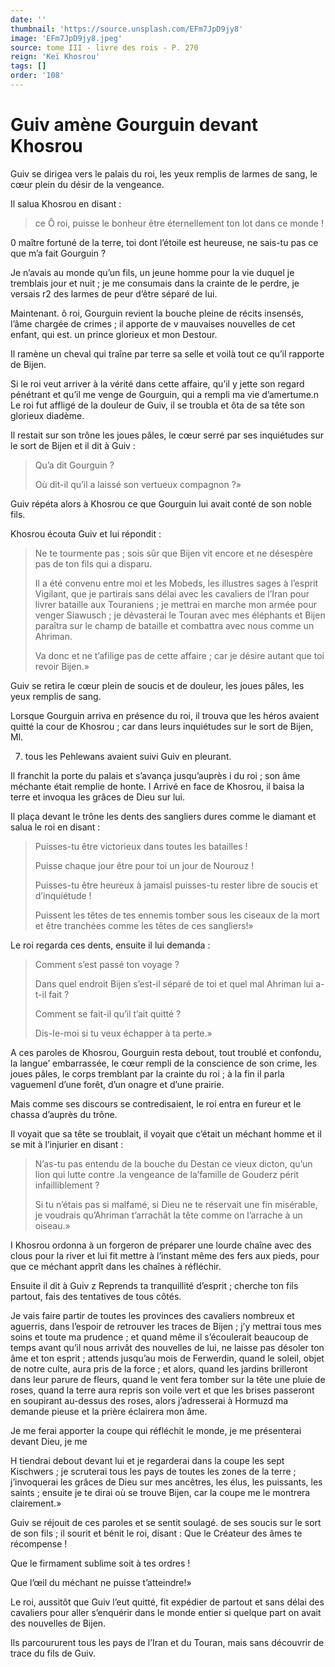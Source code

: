 ```yaml
---
date: ''
thumbnail: 'https://source.unsplash.com/EFm7JpD9jy8'
image: 'EFm7JpD9jy8.jpeg'
source: tome III - livre des rois - P. 270
reign: 'Keï Khosrou'
tags: []
order: '108'
---
```


# Guiv amène Gourguin devant Khosrou

Guiv se dirigea vers le palais du roi, les yeux remplis de larmes de sang, le cœur plein du désir de la vengeance.

Il salua Khosrou en disant :

> ce Ô roi, puisse le bonheur être éternellement ton lot dans ce monde !

0 maître fortuné de la terre, toi dont l’étoile est heureuse, ne sais-tu pas ce que m’a fait Gourguin ?

Je n’avais au monde qu’un fils, un jeune homme pour la vie duquel je tremblais jour et nuit ; je me consumais dans la crainte de le perdre, je versais r2 des larmes de peur d’être séparé de lui.

Maintenant.
ô roi, Gourguin revient la bouche pleine de récits insensés, l’âme chargée de crimes ; il apporte de v mauvaises nouvelles de cet enfant, qui est. un prince glorieux et mon Destour.

Il ramène un cheval qui traîne par terre sa selle et voilà tout ce qu’il rapporte de Bijen.

Si le roi veut arriver à la vérité dans cette affaire, qu’il y jette son regard pénétrant et qu’il me venge de Gourguin, qui a rempli ma vie d’amertume.n Le roi fut affligé de la douleur de Guiv, il se troubla et ôta de sa tête son glorieux diadème.

Il restait sur son trône les joues pâles, le cœur serré par ses inquiétudes sur le sort de Bijen et il dit à Guiv :

> Qu’a dit Gourguin ?
>
> Où dit-il qu’il a laissé son vertueux compagnon ?»

Guiv répéta alors à Khosrou ce que Gourguin lui avait conté de son noble fils.

Khosrou écouta Guiv et lui répondit :

> Ne te tourmente pas ; sois sûr que Bijen vit encore et ne désespère pas de ton fils qui a disparu.
>
> Il a été convenu entre moi et les Mobeds, les illustres sages à l’esprit Vigilant, que je partirais sans délai avec les cavaliers de l’Iran pour livrer bataille aux Touraniens ; je mettrai en marche mon armée pour venger Siawusch ; je dévasterai le Touran avec mes éléphants et Bijen paraîtra sur le champ de bataille et combattra avec nous comme un Ahriman.
>
> Va donc et ne t’afilige pas de cette affaire ; car je désire autant que toi revoir Bijen.»

Guiv se retira le cœur plein de soucis et de douleur, les joues pâles, les yeux remplis de sang.

Lorsque Gourguin arriva en présence du roi, il trouva que les héros avaient quitté la cour de Khosrou ; car dans leurs inquiétudes sur le sort de Bijen, Ml.

7. tous les Pehlewans avaient suivi Guiv en pleurant.

Il franchit la porte du palais et s’avança jusqu’auprès i du roi ; son âme méchante était remplie de honte. l Arrivé en face de Khosrou, il baisa la terre et invoqua Ies grâces de Dieu sur lui.

Il plaça devant le trône les dents des sangliers dures comme le diamant et salua le roi en disant :

> Puisses-tu être victorieux dans toutes les batailles !
>
> Puisse chaque jour être pour toi un jour de Nourouz !
>
> Puisses-tu être heureux à jamaisl puisses-tu rester libre de soucis et d’inquiétude !
>
> Puissent les têtes de tes ennemis tomber sous les ciseaux de la mort et être tranchées comme les têtes de ces sangliers!»

Le roi regarda ces dents, ensuite il lui demanda :

> Comment s’est passé ton voyage ?
>
> Dans quel endroit Bijen s’est-il séparé de toi et quel mal Ahriman lui a-t-il fait ?
>
> Comment se fait-il qu’il t’ait quitté ?
>
> Dis-Ie-moi si tu veux échapper à ta perte.»

A ces paroles de Khosrou, Gourguin resta debout, tout troublé et confondu, la langue’ embarrassée, le cœur rempli de la conscience de son crime, les joues pâles, le corps tremblant par la crainte du roi ; à la fin il parla vaguemenl d’une forêt, d’un onagre et d’une prairie.

Mais comme ses discours se contredisaient, le roi entra en fureur et le chassa d’auprès du trône.

Il voyait que sa tête se troublait, il voyait que c’était un méchant homme et il se mit à l’injurier en disant :

> N’as-tu pas entendu de la bouche du Destan ce vieux dicton, qu’un lion qui lutte contre .la vengeance de la’famille de Gouderz périt infailliblement ?
>
> Si tu n’étais pas si malfamé, si Dieu ne te réservait une fin misérable, je voudrais qu’Ahriman t’arrachât la tête comme on l’arrache à un oiseau.»

I Khosrou ordonna à un forgeron de préparer une lourde chaîne avec des clous pour la river et lui fit mettre à l’instant même des fers aux pieds, pour que ce méchant apprît dans les chaînes à réfléchir.

Ensuite il dit à Guiv z Reprends ta tranquillité d’esprit ; cherche ton fils partout, fais des tentatives de tous côtés.

Je vais faire partir de toutes les provinces des cavaliers nombreux et aguerris, dans l’espoir de retrouver les traces de Bijen ; j’y mettrai tous mes soins et toute ma prudence ; et quand même il s’écoulerait beaucoup de temps avant qu’il nous arrivât des nouvelles de lui, ne laisse pas désoler ton âme et ton esprit ; attends jusqu’au mois de Ferwerdin, quand le soleil, objet de notre culte, aura pris de la force ; et alors, quand les jardins brilleront dans leur parure de fleurs, quand le vent fera tomber sur la tête une pluie de roses, quand la terre aura repris son voile vert et que les brises passeront en soupirant au-dessus des roses, alors j’adresserai à Hormuzd ma demande pieuse et la prière éclairera mon âme.

Je me ferai apporter la coupe qui réfléchit le monde, je me présenterai devant Dieu, je me

H tiendrai debout devant lui et je regarderai dans la coupe les sept Kischwers ; je scruterai tous les pays de toutes les zones de la terre ; j’invoquerai les grâces de Dieu sur mes ancêtres, les élus, les puissants, les saints ; ensuite je te dirai où se trouve Bijen, car la coupe me le montrera clairement.»

Guiv se réjouit de ces paroles et se sentit soulagé. de ses soucis sur le sort de son fils ; il sourit et bénit le roi, disant : Que le Créateur des âmes te récompense !

Que le firmament sublime soit à tes ordres !

Que l’œil du méchant ne puisse t’atteindre!»

Le roi, aussitôt que Guiv l’eut quitté, fit expédier de partout et sans délai des cavaliers pour aller s’enquérir dans le monde entier si quelque part on avait des nouvelles de Bijen.

Ils parcoururent tous les pays de l’Iran et du Touran, mais sans découvrir de trace du fils de Guiv.
